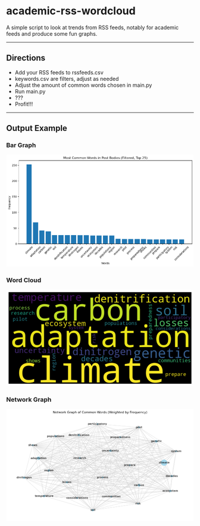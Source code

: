# academic-rss-wordcloud
 A simple script to look at trends from RSS feeds, notably for academic feeds and produce some fun graphs.

---

## Directions

- Add your RSS feeds to rssfeeds.csv
- keywords.csv are filters, adjust as needed
- Adjust the amount of common words chosen in main.py
- Run main.py
- ???
- Profit!!!

---

## Output Example

### Bar Graph

![Bar Graph](/images/baroutput.png)

### Word Cloud

![Word Cloud](/images/wordcloudoutput.png)

### Network Graph

![Network Graph](/images/networkoutput.png)

